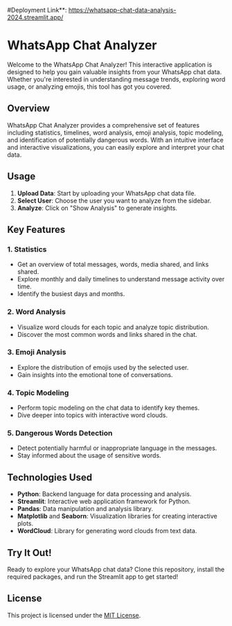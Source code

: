 #Deployment Link**: https://whatsapp-chat-data-analysis-2024.streamlit.app/
# WhatsApp Chat Analyzer

Welcome to the WhatsApp Chat Analyzer! This interactive application is designed to help you gain valuable insights from your WhatsApp chat data. Whether you're interested in understanding message trends, exploring word usage, or analyzing emojis, this tool has got you covered.

## Overview

WhatsApp Chat Analyzer provides a comprehensive set of features including statistics, timelines, word analysis, emoji analysis, topic modeling, and identification of potentially dangerous words. With an intuitive interface and interactive visualizations, you can easily explore and interpret your chat data.

## Usage

1. **Upload Data**: Start by uploading your WhatsApp chat data file.
2. **Select User**: Choose the user you want to analyze from the sidebar.
3. **Analyze**: Click on "Show Analysis" to generate insights.

## Key Features

### 1. Statistics

- Get an overview of total messages, words, media shared, and links shared.
- Explore monthly and daily timelines to understand message activity over time.
- Identify the busiest days and months.

### 2. Word Analysis

- Visualize word clouds for each topic and analyze topic distribution.
- Discover the most common words and links shared in the chat.

### 3. Emoji Analysis

- Explore the distribution of emojis used by the selected user.
- Gain insights into the emotional tone of conversations.

### 4. Topic Modeling

- Perform topic modeling on the chat data to identify key themes.
- Dive deeper into topics with interactive word clouds.

### 5. Dangerous Words Detection

- Detect potentially harmful or inappropriate language in the messages.
- Stay informed about the usage of sensitive words.

## Technologies Used

- **Python**: Backend language for data processing and analysis.
- **Streamlit**: Interactive web application framework for Python.
- **Pandas**: Data manipulation and analysis library.
- **Matplotlib** and **Seaborn**: Visualization libraries for creating interactive plots.
- **WordCloud**: Library for generating word clouds from text data.

## Try It Out!

Ready to explore your WhatsApp chat data? Clone this repository, install the required packages, and run the Streamlit app to get started!


## License

This project is licensed under the [MIT License](LICENSE).
